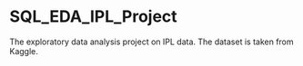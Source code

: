 # SQL_EDA_IPL_Project
The exploratory data analysis project on IPL data. The dataset is taken from Kaggle.
